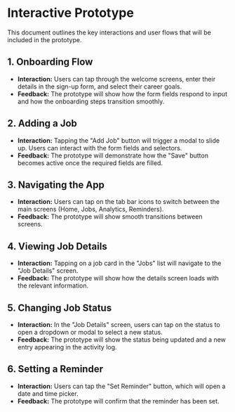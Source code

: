 # Interactive Prototype

This document outlines the key interactions and user flows that will be included in the prototype.

## 1. Onboarding Flow

-   **Interaction:** Users can tap through the welcome screens, enter their details in the sign-up form, and select their career goals.
-   **Feedback:** The prototype will show how the form fields respond to input and how the onboarding steps transition smoothly.

## 2. Adding a Job

-   **Interaction:** Tapping the "Add Job" button will trigger a modal to slide up. Users can interact with the form fields and selectors.
-   **Feedback:** The prototype will demonstrate how the "Save" button becomes active once the required fields are filled.

## 3. Navigating the App

-   **Interaction:** Users can tap on the tab bar icons to switch between the main screens (Home, Jobs, Analytics, Reminders).
-   **Feedback:** The prototype will show smooth transitions between screens.

## 4. Viewing Job Details

-   **Interaction:** Tapping on a job card in the "Jobs" list will navigate to the "Job Details" screen.
-   **Feedback:** The prototype will show how the details screen loads with the relevant information.

## 5. Changing Job Status

-   **Interaction:** In the "Job Details" screen, users can tap on the status to open a dropdown or modal to select a new status.
-   **Feedback:** The prototype will show the status being updated and a new entry appearing in the activity log.

## 6. Setting a Reminder

-   **Interaction:** Users can tap the "Set Reminder" button, which will open a date and time picker.
-   **Feedback:** The prototype will confirm that the reminder has been set.
